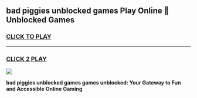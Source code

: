 
## bad piggies unblocked games Play Online 👋 Unblocked Games
<h3>
<a href="https://premium.freeplayer.one?title=bad_piggies_unblocked_games&ref=19F">CLICK TO PLAY</a></h3>
<hr>

<h3>
<a href="https://premium.freeplayer.one?title=bad_piggies_unblocked_games&ref=19F">CLICK 2 PLAY</a>
  
</h3>

<a href="https://premium.freeplayer.one?title=bad_piggies_unblocked_games&ref=19F"><img src="https://clearcache.store/games.png"></a>


**bad piggies unblocked games games unblocked: Your Gateway to Fun and Accessible Online Gaming**
